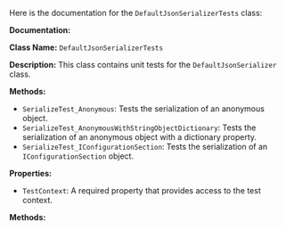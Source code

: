 Here is the documentation for the `DefaultJsonSerializerTests` class:

**Documentation:**

**Class Name:** `DefaultJsonSerializerTests`

**Description:** This class contains unit tests for the `DefaultJsonSerializer` class.

**Methods:**

* `SerializeTest_Anonymous`: Tests the serialization of an anonymous object.
* `SerializeTest_AnonymousWithStringObjectDictionary`: Tests the serialization of an anonymous object with a dictionary property.
* `SerializeTest_IConfigurationSection`: Tests the serialization of an `IConfigurationSection` object.

**Properties:**

* `TestContext`: A required property that provides access to the test context.

**Methods:**